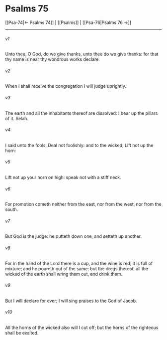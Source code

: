 # Psalms 75

[[Psa-74|← Psalms 74]] | [[Psalms]] | [[Psa-76|Psalms 76 →]]
***

###### v1
Unto thee, O God, do we give thanks, unto thee do we give thanks: for that thy name is near thy wondrous works declare.
###### v2
When I shall receive the congregation I will judge uprightly.
###### v3
The earth and all the inhabitants thereof are dissolved: I bear up the pillars of it. Selah.
###### v4
I said unto the fools, Deal not foolishly: and to the wicked, Lift not up the horn:
###### v5
Lift not up your horn on high: speak not with a stiff neck.
###### v6
For promotion cometh neither from the east, nor from the west, nor from the south.
###### v7
But God is the judge: he putteth down one, and setteth up another.
###### v8
For in the hand of the Lord there is a cup, and the wine is red; it is full of mixture; and he poureth out of the same: but the dregs thereof, all the wicked of the earth shall wring them out, and drink them.
###### v9
But I will declare for ever; I will sing praises to the God of Jacob.
###### v10
All the horns of the wicked also will I cut off; but the horns of the righteous shall be exalted. 
